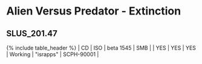 # Alien Versus Predator - Extinction
## __SLUS_201.47__

{% include table_header %}
| CD | ISO | beta 1545 | SMB |  | YES | YES | YES | Working | "israpps" | SCPH-90001 |  
